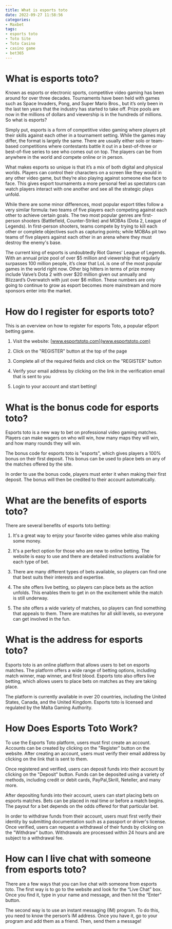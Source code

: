 ```yaml
---
title: What is esports toto
date: 2022-09-27 11:58:56
categories:
- Maxbet
tags:
- esports toto
- Toto Site
- Toto Casino
- casino game
- bet365
---
```



#  What is esports toto?

Known as esports or electronic sports, competitive video gaming has been around for over three decades. Tournaments have been held with games such as Space Invaders, Pong, and Super Mario Bros., but it’s only been in the last ten years that the industry has started to take off. Prize pools are now in the millions of dollars and viewership is in the hundreds of millions. So what is esports?

Simply put, esports is a form of competitive video gaming where players pit their skills against each other in a tournament setting. While the games may differ, the format is largely the same. There are usually either solo or team-based competitions where contestants battle it out in a best-of-three or best-of-five series to see who comes out on top. The players can be from anywhere in the world and compete online or in person.

What makes esports so unique is that it’s a mix of both digital and physical worlds. Players can control their characters on a screen like they would in any other video game, but they’re also playing against someone else face to face. This gives esport tournaments a more personal feel as spectators can watch players interact with one another and see all the strategic plays unfold.

While there are some minor differences, most popular esport titles follow a very similar formula: two teams of five players each competing against each other to achieve certain goals. The two most popular genres are first-person shooters (Battlefield, Counter-Strike) and MOBAs (Dota 2, League of Legends). In first-person shooters, teams compete by trying to kill each other or complete objectives such as capturing points; while MOBAs pit two teams of five players against each other in an arena where they must destroy the enemy's base.

The current king of esports is undoubtedly Riot Games’ League of Legends. With an annual prize pool of over $5 million and viewership that regularly surpasses 100 million people, it’s clear that LoL is one of the most popular games in the world right now. Other big hitters in terms of prize money include Valve’s Dota 2 with over $20 million given out annually and Blizzard’s Overwatch with just over $6 million. These numbers are only going to continue to grow as esport becomes more mainstream and more sponsors enter into the market.

#  How do I register for esports toto?

This is an overview on how to register for esports Toto, a popular eSport betting game.

1. Visit the website: [www.esportstoto.com](www.esportstoto.com)

2. Click on the "REGISTER" button at the top of the page

3. Complete all of the required fields and click on the "REGISTER" button

4. Verify your email address by clicking on the link in the verification email that is sent to you

5. Login to your account and start betting!

#  What is the bonus code for esports toto?

Esports toto is a new way to bet on professional video gaming matches. Players can make wagers on who will win, how many maps they will win, and how many rounds they will win.

The bonus code for esports toto is "esports", which gives players a 100% bonus on their first deposit. This bonus can be used to place bets on any of the matches offered by the site.

In order to use the bonus code, players must enter it when making their first deposit. The bonus will then be credited to their account automatically.

# What are the benefits of esports toto?

There are several benefits of esports toto betting:

1) It's a great way to enjoy your favorite video games while also making some money.

2) It's a perfect option for those who are new to online betting. The website is easy to use and there are detailed instructions available for each type of bet.

3) There are many different types of bets available, so players can find one that best suits their interests and expertise.

4) The site offers live betting, so players can place bets as the action unfolds. This enables them to get in on the excitement while the match is still underway.

5) The site offers a wide variety of matches, so players can find something that appeals to them. There are matches for all skill levels, so everyone can get involved in the fun.

#  What is the address for esports toto?

Esports toto is an online platform that allows users to bet on esports matches. The platform offers a wide range of betting options, including match winner, map winner, and first blood. Esports toto also offers live betting, which allows users to place bets on matches as they are taking place.

The platform is currently available in over 20 countries, including the United States, Canada, and the United Kingdom. Esports toto is licensed and regulated by the Malta Gaming Authority.

# How Does Esports Toto Work?

To use the Esports Toto platform, users must first create an account. Accounts can be created by clicking on the "Register" button on the website. After creating an account, users must verify their email address by clicking on the link that is sent to them.

Once registered and verified, users can deposit funds into their account by clicking on the "Deposit" button. Funds can be deposited using a variety of methods, including credit or debit cards, PayPal,Skrill, Neteller, and many more.

After depositing funds into their account, users can start placing bets on esports matches. Bets can be placed in real time or before a match begins. The payout for a bet depends on the odds offered for that particular bet.

In order to withdraw funds from their account, users must first verify their identity by submitting documentation such as a passport or driver's license. Once verified, users can request a withdrawal of their funds by clicking on the "Withdraw" button. Withdrawals are processed within 24 hours and are subject to a withdrawal fee.

#  How can I live chat with someone from esports toto?

There are a few ways that you can live chat with someone from esports toto. The first way is to go to the website and look for the “Live Chat” box. Once you find it, type in your name and message, and then hit the “Enter” button.

The second way is to use an instant messaging (IM) program. To do this, you need to know the person’s IM address. Once you have it, go to your program and add them as a friend. Then, send them a message!